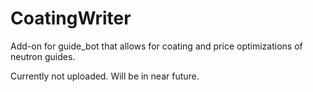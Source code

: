 # CoatingWriter
Add-on for guide_bot that allows for coating and price optimizations of neutron guides.


Currently not uploaded. Will be in near future.
